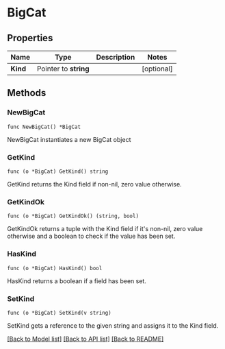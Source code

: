 # BigCat

## Properties

Name | Type | Description | Notes
------------ | ------------- | ------------- | -------------
**Kind** | Pointer to **string** |  | [optional] 

## Methods

### NewBigCat

`func NewBigCat() *BigCat`

NewBigCat instantiates a new BigCat object

### GetKind

`func (o *BigCat) GetKind() string`

GetKind returns the Kind field if non-nil, zero value otherwise.

### GetKindOk

`func (o *BigCat) GetKindOk() (string, bool)`

GetKindOk returns a tuple with the Kind field if it's non-nil, zero value otherwise
and a boolean to check if the value has been set.

### HasKind

`func (o *BigCat) HasKind() bool`

HasKind returns a boolean if a field has been set.

### SetKind

`func (o *BigCat) SetKind(v string)`

SetKind gets a reference to the given string and assigns it to the Kind field.


[[Back to Model list]](../README.md#documentation-for-models) [[Back to API list]](../README.md#documentation-for-api-endpoints) [[Back to README]](../README.md)


